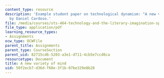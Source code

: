 ```yaml
---
content_type: resource
description: 'Example student paper on technological dynamism: "A new variety of mind,"
  by Daniel Cardoso.'
file: /media/courses/sts-464-technology-and-the-literary-imagination-spring-2008/50f2ecb7d36df60e3f1b07be329e8b28_dcardoso_wk5.pdf
file_type: application/pdf
learning_resource_types:
- Assignments
ocw_type: OCWFile
parent_title: Assignments
parent_type: CourseSection
parent_uid: 82715cd6-5203-a3e1-d711-4cb5e7ccd6ca
resourcetype: Document
title: A new variety of mind
uid: 50f2ecb7-d36d-f60e-3f1b-07be329e8b28
---
```

